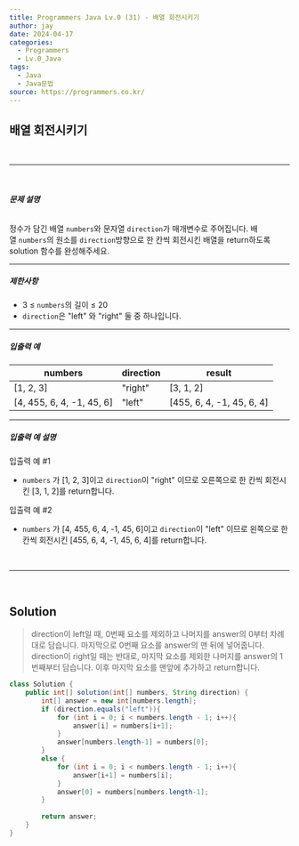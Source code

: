 ```yaml
---
title: Programmers Java Lv.0 (31) - 배열 회전시키기
author: jay
date: 2024-04-17
categories:
  - Programmers
  - Lv.0_Java
tags:
  - Java
  - Java문법
source: https://programmers.co.kr/
---
```

## **배열 회전시키기**

<br />

---

<br/>

###### **문제 설명**

정수가 담긴 배열 `numbers`와 문자열 `direction`가 매개변수로 주어집니다. 배열 `numbers`의 원소를 `direction`방향으로 한 칸씩 회전시킨 배열을 return하도록 solution 함수를 완성해주세요.

---

##### **제한사항**

- 3 ≤ `numbers`의 길이 ≤ 20
- `direction`은 "left" 와 "right" 둘 중 하나입니다.

---

##### **입출력 예**

|numbers|direction|result|
|---|---|---|
|[1, 2, 3]|"right"|[3, 1, 2]|
|[4, 455, 6, 4, -1, 45, 6]|"left"|[455, 6, 4, -1, 45, 6, 4]|

---

##### **입출력 예 설명**

입출력 예 #1

- `numbers` 가 [1, 2, 3]이고 `direction`이 "right" 이므로 오른쪽으로 한 칸씩 회전시킨 [3, 1, 2]를 return합니다.

입출력 예 #2

- `numbers` 가 [4, 455, 6, 4, -1, 45, 6]이고 `direction`이 "left" 이므로 왼쪽으로 한 칸씩 회전시킨 [455, 6, 4, -1, 45, 6, 4]를 return합니다.


<br />

---

<br/>

## Solution

> direction이 left일 때, 0번째 요소를 제외하고 나머지를 answer의 0부터 차례대로 담습니다. 마지막으로 0번째 요소를 answer의 맨 뒤에 넣어줍니다.
> <br/>
> direction이 right일 때는 반대로, 마지막 요소를 제외한 나머지를 answer의 1번째부터 담습니다. 이후 마지막 요소를 맨앞에 추가하고 return합니다.

```java
class Solution {
    public int[] solution(int[] numbers, String direction) {
        int[] answer = new int[numbers.length];
        if (direction.equals("left")){
            for (int i = 0; i < numbers.length - 1; i++){
                answer[i] = numbers[i+1];
            }
            answer[numbers.length-1] = numbers[0];
        }
        else {
            for (int i = 0; i < numbers.length - 1; i++){
                answer[i+1] = numbers[i];
            }
            answer[0] = numbers[numbers.length-1];
        }
        
        return answer;
    }
}
```